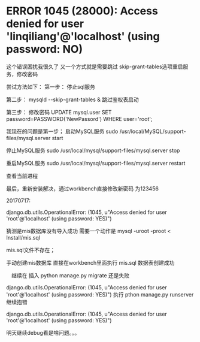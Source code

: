 # ERROR 1045 (28000): Access denied for user 'linqiliang'@'localhost' (using password: NO)
这个错误困扰我很久了
又一个方式就是需要跳过
skip-grant-tables选项重启服务，修改密码

尝试方法如下：
第一步：
停止sql服务

第二步：
mysqld --skip-grant-tables &
跳过鉴权表启动

第三步：
修改密码
UPDATE mysql.user SET password=PASSWORD('NewPassord') WHERE user='root';

我现在的问题是第一步；
启动MySQL服务
sudo /usr/local/MySQL/support-files/mysql.server start

停止MySQL服务
sudo /usr/local/mysql/support-files/mysql.server stop

重启MySQL服务
sudo /usr/local/mysql/support-files/mysql.server restart

 查看当前进程

 最后，重新安装解决，通过workbench直接修改新密码 为123456

20170717:
    
django.db.utils.OperationalError: (1045, u"Access denied for user 'root'@'localhost' (using password: YES)")


猜测是mis数据库没有导入成功
需要一个动作是  mysql -uroot -proot < Install/mis.sql

mis.sql文件不存在；

手动创建mis数据库
直接在workbench里面执行 mis.sql 数据表创建成功

　继续在 插入 python manage.py migrate 还是失败

django.db.utils.OperationalError: (1045, u"Access denied for user 'root'@'localhost' (using password: YES)")
执行 pthon manage.py runserver 继续抱错

django.db.utils.OperationalError: (1045, u"Access denied for user 'root'@'localhost' (using password: YES)")

明天继续debug看是啥问题。。。
